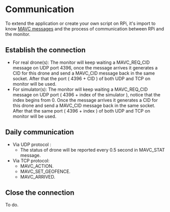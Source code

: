 # Communication

To extend the application or create your own script on RPi, it's import to know [MAVC messages](mavc_message.md) and the process of communication between RPi and the monitor.

## Establish the connection

*   For real drone(s): The monitor will keep waiting a MAVC_REQ_CID message on UDP port 4396, once the message arrives it generates a CID for this drone and send a MAVC_CID message back in the same socket. After that the port ( 4396 + CID ) of both UDP and TCP  on monitor will be used.
*   For simulator(s): The monitor will keep waiting a MAVC_REQ_CID message on UDP port ( 4396 + index of the simulator ), notice that the index begins from 0. Once the message arrives it generates a CID for this drone and send a MAVC_CID message back in the same socket. After that the same port ( 4396 + index ) of both UDP and TCP on monitor will be used.

## Daily communication

*   Via UDP protocol :
    *   The status of drone will be reported every 0.5 second in MAVC_STAT message.
*   Via TCP protocol: 
    *   MAVC_ACTION.
    *   MAVC_SET_GEOFENCE.
    *   MAVC_ARRIVED.

## Close the connection

To do.